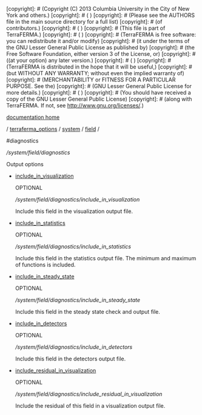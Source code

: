 [copyright]: # (Copyright (C) 2013 Columbia University in the City of New York and others.)
[copyright]: # ( )
[copyright]: # (Please see the AUTHORS file in the main source directory for a full list)
[copyright]: # (of contributors.)
[copyright]: # ( )
[copyright]: # (This file is part of TerraFERMA.)
[copyright]: # ( )
[copyright]: # (TerraFERMA is free software: you can redistribute it and/or modify)
[copyright]: # (it under the terms of the GNU Lesser General Public License as published by)
[copyright]: # (the Free Software Foundation, either version 3 of the License, or)
[copyright]: # ((at your option) any later version.)
[copyright]: # ( )
[copyright]: # (TerraFERMA is distributed in the hope that it will be useful,)
[copyright]: # (but WITHOUT ANY WARRANTY; without even the implied warranty of)
[copyright]: # (MERCHANTABILITY or FITNESS FOR A PARTICULAR PURPOSE. See the)
[copyright]: # (GNU Lesser General Public License for more details.)
[copyright]: # ( )
[copyright]: # (You should have received a copy of the GNU Lesser General Public License)
[copyright]: # (along with TerraFERMA. If not, see <http://www.gnu.org/licenses/>.)

[documentation home](https://github.com/terraferma/terraferma/wiki/Documentation)

/ [terraferma_options](../../../terraferma_options.md) / [system](../../system.md) / [field](../field.md) /

#diagnostics

*/system/field/diagnostics*

Output options

* [include_in_visualization](diagnostics/include_in_visualization.md "child")

    OPTIONAL 

    */system/field/diagnostics/include_in_visualization*

    Include this field in the visualization output file.

* [include_in_statistics](diagnostics/include_in_statistics.md "child")

    OPTIONAL 

    */system/field/diagnostics/include_in_statistics*

    Include this field in the statistics output file.
    The minimum and maximum of functions is included.

* [include_in_steady_state](diagnostics/include_in_steady_state.md "child")

    OPTIONAL 

    */system/field/diagnostics/include_in_steady_state*

    Include this field in the steady state check and output file.

* [include_in_detectors](diagnostics/include_in_detectors.md "child")

    OPTIONAL 

    */system/field/diagnostics/include_in_detectors*

    Include this field in the detectors output file.

* [include_residual_in_visualization](diagnostics/include_residual_in_visualization.md "child")

    OPTIONAL 

    */system/field/diagnostics/include_residual_in_visualization*

    Include the residual of this field in a visualization output file.

[autogenerated]: # (This file was automatically generated from the schema file:/home/cwilson/repos/github/TerraFERMA/TerraFERMA/buckettools/schemas/function.rng.)

